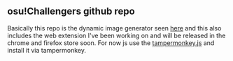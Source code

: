 ## osu!Challengers github repo

Basically this repo is the dynamic image generator seen [here](api.paraliyzed.net) and this also includes the web extension I've been working on and will be released in the chrome and firefox store soon. For now js use the [tampermonkey.js](https://github.com/ParaliyzedEvo/osu-Challengers-Extension/blob/main/tampermonkey.js) and install it via tampermonkey.
